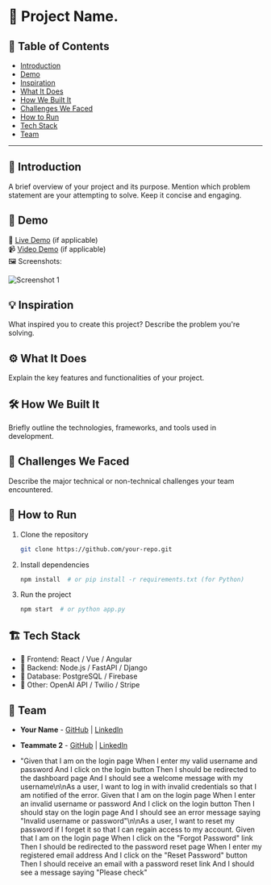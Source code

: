 # 🚀 Project Name.

## 📌 Table of Contents
- [Introduction](#introduction)
- [Demo](#demo)
- [Inspiration](#inspiration)
- [What It Does](#what-it-does)
- [How We Built It](#how-we-built-it)
- [Challenges We Faced](#challenges-we-faced)
- [How to Run](#how-to-run)
- [Tech Stack](#tech-stack)
- [Team](#team)

---

## 🎯 Introduction
A brief overview of your project and its purpose. Mention which problem statement are your attempting to solve. Keep it concise and engaging.

## 🎥 Demo
🔗 [Live Demo](#) (if applicable)  
📹 [Video Demo](#) (if applicable)  
🖼️ Screenshots:

![Screenshot 1](link-to-image)

## 💡 Inspiration
What inspired you to create this project? Describe the problem you're solving.

## ⚙️ What It Does
Explain the key features and functionalities of your project.

## 🛠️ How We Built It
Briefly outline the technologies, frameworks, and tools used in development.

## 🚧 Challenges We Faced
Describe the major technical or non-technical challenges your team encountered.

## 🏃 How to Run
1. Clone the repository  
   ```sh
   git clone https://github.com/your-repo.git
   ```
2. Install dependencies  
   ```sh
   npm install  # or pip install -r requirements.txt (for Python)
   ```
3. Run the project  
   ```sh
   npm start  # or python app.py
   ```

## 🏗️ Tech Stack
- 🔹 Frontend: React / Vue / Angular
- 🔹 Backend: Node.js / FastAPI / Django
- 🔹 Database: PostgreSQL / Firebase
- 🔹 Other: OpenAI API / Twilio / Stripe

## 👥 Team
- **Your Name** - [GitHub](#) | [LinkedIn](#)
- **Teammate 2** - [GitHub](#) | [LinkedIn](#)

- "Given that I am on the login page When I enter my valid username and password And I click on the login button Then I should be redirected to the dashboard page And I should see a welcome message with my username\n\nAs a user, I want to log in with invalid credentials so that I am notified of the error. Given that I am on the login page When I enter an invalid username or password And I click on the login button Then I should stay on the login page And I should see an error message saying \"Invalid username or password\"\n\nAs a user, I want to reset my password if I forget it so that I can regain access to my account. Given that I am on the login page When I click on the \"Forgot Password\" link Then I should be redirected to the password reset page When I enter my registered email address And I click on the \"Reset Password\" button Then I should receive an email with a password reset link And I should see a message saying \"Please check"
